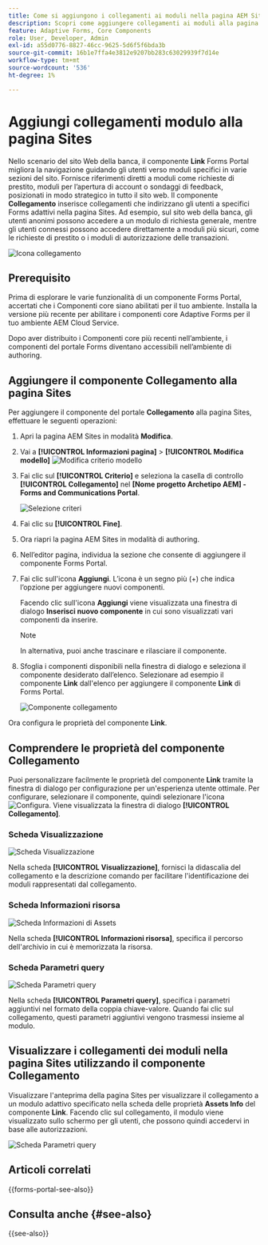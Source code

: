 ```yaml
---
title: Come si aggiungono i collegamenti ai moduli nella pagina AEM Sites utilizzando il componente Collega Forms Portal?
description: Scopri come aggiungere collegamenti ai moduli alla pagina AEM Sites.
feature: Adaptive Forms, Core Components
role: User, Developer, Admin
exl-id: a55d0776-8827-46cc-9625-5d6f5f6bda3b
source-git-commit: 16b1e7ffa4e3812e9207bb283c63029939f7d14e
workflow-type: tm+mt
source-wordcount: '536'
ht-degree: 1%

---
```


# Aggiungi collegamenti modulo alla pagina Sites

Nello scenario del sito Web della banca, il componente **Link** Forms Portal migliora la navigazione guidando gli utenti verso moduli specifici in varie sezioni del sito. Fornisce riferimenti diretti a moduli come richieste di prestito, moduli per l’apertura di account o sondaggi di feedback, posizionati in modo strategico in tutto il sito web. Il componente **Collegamento** inserisce collegamenti che indirizzano gli utenti a specifici Forms adattivi nella pagina Sites. Ad esempio, sul sito web della banca, gli utenti anonimi possono accedere a un modulo di richiesta generale, mentre gli utenti connessi possono accedere direttamente a moduli più sicuri, come le richieste di prestito o i moduli di autorizzazione delle transazioni.

![Icona collegamento](/help/forms/assets/link-forms.png)

## Prerequisito

Prima di esplorare le varie funzionalità di un componente Forms Portal, accertati che i Componenti core siano abilitati per il tuo ambiente. Installa la versione più recente per abilitare i componenti core Adaptive Forms per il tuo ambiente AEM Cloud Service.

Dopo aver distribuito i Componenti core più recenti nell’ambiente, i componenti del portale Forms diventano accessibili nell’ambiente di authoring.

## Aggiungere il componente Collegamento alla pagina Sites

Per aggiungere il componente del portale **Collegamento** alla pagina Sites, effettuare le seguenti operazioni:

1. Apri la pagina AEM Sites in modalità **Modifica**.
1. Vai a **[!UICONTROL Informazioni pagina]** > **[!UICONTROL Modifica modello]**
   ![Modifica criterio modello](/help/forms/assets/save-form-as-draft-edit-template.png)

1. Fai clic sul **[!UICONTROL Criterio]** e seleziona la casella di controllo **[!UICONTROL Collegamento]** nel **[Nome progetto Archetipo AEM] - Forms and Communications Portal**.

   ![Selezione criteri](/help/forms/assets/add-link.png)

1. Fai clic su **[!UICONTROL Fine]**.
1. Ora riapri la pagina AEM Sites in modalità di authoring.
1. Nell’editor pagina, individua la sezione che consente di aggiungere il componente Forms Portal.

1. Fai clic sull&#39;icona **Aggiungi**. L’icona è un segno più (+) che indica l’opzione per aggiungere nuovi componenti.

   Facendo clic sull&#39;icona **Aggiungi** viene visualizzata una finestra di dialogo **Inserisci nuovo componente** in cui sono visualizzati vari componenti da inserire.

   >[!NOTE]
   >
   > In alternativa, puoi anche trascinare e rilasciare il componente.

1. Sfoglia i componenti disponibili nella finestra di dialogo e seleziona il componente desiderato dall’elenco. Selezionare ad esempio il componente **Link** dall&#39;elenco per aggiungere il componente **Link** di Forms Portal.

   ![Componente collegamento](/help/forms/assets/add-link-in-sites.png)

Ora configura le proprietà del componente **Link**.

## Comprendere le proprietà del componente Collegamento

Puoi personalizzare facilmente le proprietà del componente **Link** tramite la finestra di dialogo per configurazione per un&#39;esperienza utente ottimale. Per configurare, selezionare il componente, quindi selezionare l&#39;icona ![Configura](assets/configure_icon.png). Viene visualizzata la finestra di dialogo **[!UICONTROL Collegamento]**.

### Scheda Visualizzazione

![Scheda Visualizzazione](/help/forms/assets/link-asset-tab.png)

Nella scheda **[!UICONTROL Visualizzazione]**, fornisci la didascalia del collegamento e la descrizione comando per facilitare l&#39;identificazione dei moduli rappresentati dal collegamento.

### Scheda Informazioni risorsa

![Scheda Informazioni di Assets](/help/forms/assets/link-asset-info.png)

Nella scheda **[!UICONTROL Informazioni risorsa]**, specifica il percorso dell&#39;archivio in cui è memorizzata la risorsa.

### Scheda Parametri query

![Scheda Parametri query](/help/forms/assets/link-query-tab.png)

Nella scheda **[!UICONTROL Parametri query]**, specifica i parametri aggiuntivi nel formato della coppia chiave-valore. Quando fai clic sul collegamento, questi parametri aggiuntivi vengono trasmessi insieme al modulo.

## Visualizzare i collegamenti dei moduli nella pagina Sites utilizzando il componente Collegamento

Visualizzare l&#39;anteprima della pagina Sites per visualizzare il collegamento a un modulo adattivo specificato nella scheda delle proprietà **Assets Info** del componente **Link**. Facendo clic sul collegamento, il modulo viene visualizzato sullo schermo per gli utenti, che possono quindi accedervi in base alle autorizzazioni.

![Scheda Parametri query](/help/forms/assets/link-forms.png)

## Articoli correlati

{{forms-portal-see-also}}

## Consulta anche {#see-also}

{{see-also}}

